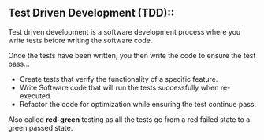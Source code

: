 ## Test Driven Development (TDD)::
Test driven development is a software development process where you write tests before writing the software code.

Once the tests have been written, you then write the code to ensure the test pass...

- Create tests that verify the functionality of a specific feature.
- Write Software code that will run the tests successfully when re-executed.
- Refactor the code for optimization while ensuring the test continue pass.

Also called **red-green** testing as all the tests go from a red failed state to a green passed state.